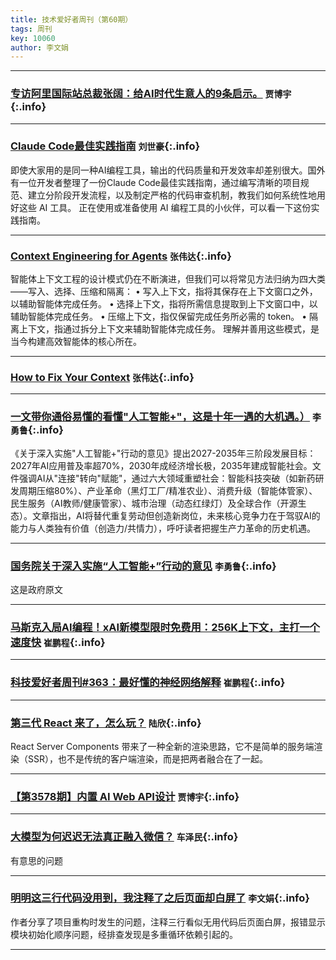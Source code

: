 ```yaml
---
title: 技术爱好者周刊（第60期）
tags: 周刊
key: 10060
author: 李文娟
---
```

---

### [专访阿里国际站总裁张阔：给AI时代生意人的9条启示。](https://mp.weixin.qq.com/s/UNUFNZar2SBtMimVAOMuPA) `贾博宇`{:.info}



---
### [Claude Code最佳实践指南](github.com/LichAmnesia/GPT-Prompt-Hub/blob/main/CLAUDE.md) `刘世豪`{:.info}

即使大家用的是同一种AI编程工具，输出的代码质量和开发效率却差别很大。国外有一位开发者整理了一份Claude Code最佳实践指南，通过编写清晰的项目规范、建立分阶段开发流程，以及制定严格的代码审查机制，教我们如何系统性地用好这些 AI 工具。
正在使用或准备使用 AI 编程工具的小伙伴，可以看一下这份实践指南。

---
### [Context Engineering for Agents](https://rlancemartin.github.io/2025/06/23/context_engineering/) `张伟达`{:.info}

智能体上下文工程的设计模式仍在不断演进，但我们可以将常见方法归纳为四大类——写入、选择、压缩和隔离：
• 写入上下文，指将其保存在上下文窗口之外，以辅助智能体完成任务。
• 选择上下文，指将所需信息提取到上下文窗口中，以辅助智能体完成任务。
• 压缩上下文，指仅保留完成任务所必需的 token。
• 隔离上下文，指通过拆分上下文来辅助智能体完成任务。
理解并善用这些模式，是当今构建高效智能体的核心所在。


---
### [How to Fix Your Context](https://www.dbreunig.com/2025/06/26/how-to-fix-your-context.html) `张伟达`{:.info}


---
### [一文带你通俗易懂的看懂"人工智能+"，这是十年一遇的大机遇。）](https://mp.weixin.qq.com/s/u41P5-M63IizP9OWiw8bcg) `李勇鲁`{:.info}

《关于深入实施"人工智能+"行动的意见》提出2027-2035年三阶段发展目标：2027年AI应用普及率超70%，2030年成经济增长极，2035年建成智能社会。文件强调AI从"连接"转向"赋能"，通过六大领域重塑社会：智能科技突破（如新药研发周期压缩80%）、产业革命（黑灯工厂/精准农业）、消费升级（智能体管家）、民生服务（AI教师/健康管家）、城市治理（动态红绿灯）及全球合作（开源生态）。文章指出，AI将替代重复劳动但创造新岗位，未来核心竞争力在于驾驭AI的能力与人类独有价值（创造力/共情力），呼吁读者把握生产力革命的历史机遇。

---
### [国务院关于深入实施“人工智能+”行动的意见](https://www.gov.cn/zhengce/content/202508/content_7037861.htm) `李勇鲁`{:.info}

这是政府原文

---
### [马斯克入局AI编程！xAI新模型限时免费用：256K上下文，主打一个速度快](https://mp.weixin.qq.com/s/AKG-3uECxa50jffZyU6ZvA) `崔鹏程`{:.info}


---
### [科技爱好者周刊#363：最好懂的神经网络解释](https://mp.weixin.qq.com/s/48071f11hGRq8G9aFVsbpQ) `崔鹏程`{:.info}



---
### [第三代 React 来了，怎么玩？](https://mp.weixin.qq.com/s/Zy7o0fmy6qIJFLZscH-zvA) `陆欣`{:.info}

React Server Components 带来了一种全新的渲染思路，它不是简单的服务端渲染（SSR），也不是传统的客户端渲染，而是把两者融合在了一起。


---
### [【第3578期】内置 AI Web API设计](https://mp.weixin.qq.com/s/LqYds2DZMjF4SNvX89QZsQ) `贾博宇`{:.info}


---
### [大模型为何迟迟无法真正融入微信？](https://juejin.cn/post/7533211262761730084) `车泽民`{:.info}

有意思的问题

---
### [明明这三行代码没用到，我注释了之后页面却白屏了](https://juejin.cn/post/7540014878435246095) `李文娟`{:.info}

作者分享了项目重构时发生的问题，注释三行看似无用代码后页面白屏，报错显示模块初始化顺序问题，经排查发现是多重循环依赖引起的。

---
